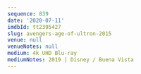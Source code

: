 ```yaml
---
sequence: 839
date: '2020-07-11'
imdbId: tt2395427
slug: avengers-age-of-ultron-2015
venue: null
venueNotes: null
medium: 4k UHD Blu-ray
mediumNotes: 2019 | Disney / Buena Vista
---
```



